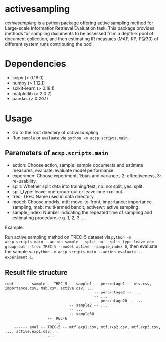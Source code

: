 # activesampling
*activesampling* is a python package offering active sampling method for Large-scale Information Retrieval Evaluation task. This package provides methods for sampling documents to be assessed from a depth-k pool of document collection, and then estimating IR measures (MAP, RP, P@30) of different system runs contributing the pool. 

# Dependencies
* scipy (> 0.19.0)
* numpy (> 1.12.1)
* scikit-learn (> 0.18.1)
* matplotlib (> 2.0.2)
* pandas (> 0.20.1)

# Usage
- Go to the root directory of *activesampling*.
- Run `sample` or `evaluate` via `python -m acsp.scripts.main`.

## Parameters of `acsp.scripts.main`
- action: Choose action, sample: sample documents and estimate measures, evaluate: evaluate model performance.
- experimen: Choose experiment, 1:bias and variance , 2: effectiveness, 3: re-usability.
- split: Whether split data into training/test, no: not split, yes: split.
- split_type: leave-one-group-out or leave-one-run-out.
- trec: TREC Name used in data directory.
- model: Choose models, mtf: move-to-front, importance: importance sampling, mab: multi-armed bandit, activewr: active sampling.
- sample_index: Number indicating the repeated time of sampling and estimating procedure. e.g. 1, 2, 3, ...

Example.

Run active sampling method on TREC-5 dataset via `python -m acsp.scripts.main --action sample --split no --split_type leave-one-group-out --trec TREC-5 --model active --sample_index 0`, then evaluate the sample via `python -m acsp.scripts.main --action evaluate --experiment 1`.

## Result file structure
```
root ------ sample -- TREC-5 -- sample1 -- percentage1 -- mtv.csv, importance.csv, mab.csv, active.csv, ...
                                        -- percentage2 -- ...
                                        -- ...
                                        -- percentage20 -- ...
                             -- sample2 -- ...
                             -- ...
                             -- sample30 
                   -- TREC-6
                   -- ...
    ------ eval -- TREC-5 -- mtf.exp1.csv, mtf.exp2.csv, mtf.exp3.csv, ..., active.exp1.csv,...
                -- ...
```

            
